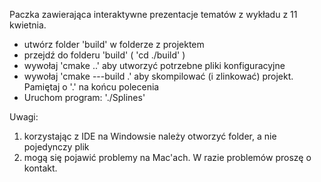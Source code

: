 Paczka zawierająca interaktywne prezentacje tematów z wykładu z 11 kwietnia.

<ul>
 <li> utwórz folder 'build' w folderze z projektem </li>
 <li> przejdź do folderu 'build' ( 'cd ./build' )</li>
 <li> wywołaj 'cmake ..' aby utworzyć potrzebne pliki konfiguracyjne</li>
 <li> wywołaj 'cmake ---build .' aby skompilować (i zlinkować) projekt. Pamiętaj o '.' na końcu polecenia</li>
 <li> Uruchom program: './Splines' </li>
</ul>

Uwagi:
1) korzystając z IDE na Windowsie należy otworzyć folder, a nie pojedynczy plik
2) mogą się pojawić problemy na Mac'ach. W razie problemów proszę o kontakt. 
